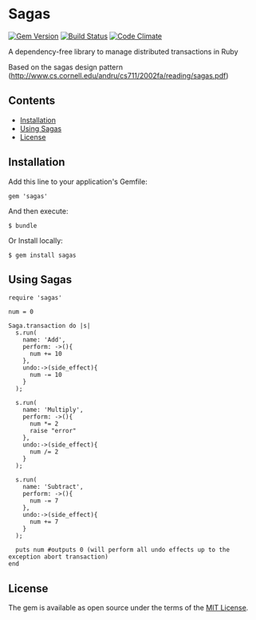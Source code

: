 # Sagas
[![Gem Version](https://badge.fury.io/rb/sagas.svg)](https://badge.fury.io/rb/sagas)
[![Build Status](https://travis-ci.org/arjunlol/Sagas.svg?branch=master)](https://travis-ci.org/arjunlol/Sagas)
[![Code Climate](https://img.shields.io/codeclimate/maintainability/arjunlol/Sagas.svg)](https://codeclimate.com/github/arjunlol/Sagas/maintainability)

A dependency-free library to manage distributed transactions in Ruby

Based on the sagas design pattern (http://www.cs.cornell.edu/andru/cs711/2002fa/reading/sagas.pdf)

## Contents

* [Installation](#installation)
* [Using Sagas](#using-sagas)
* [License](#license)


## Installation

Add this line to your application's Gemfile:
```
gem 'sagas'
```
And then execute:
```
$ bundle
```
Or Install locally:
```
$ gem install sagas
```

## Using Sagas
```
require 'sagas'

num = 0

Saga.transaction do |s|
  s.run(
    name: 'Add',
    perform: ->(){
      num += 10
    },
    undo:->(side_effect){
      num -= 10
    }
  );

  s.run(
    name: 'Multiply',
    perform: ->(){
      num *= 2
      raise "error"
    },
    undo:->(side_effect){
      num /= 2
    }
  );

  s.run(
    name: 'Subtract',
    perform: ->(){
      num -= 7
    },
    undo:->(side_effect){
      num += 7
    }
  );

  puts num #outputs 0 (will perform all undo effects up to the exception abort transaction) 
end

```

## License 
The gem is available as open source under the terms of the [MIT License](http://opensource.org/licenses/MIT).
